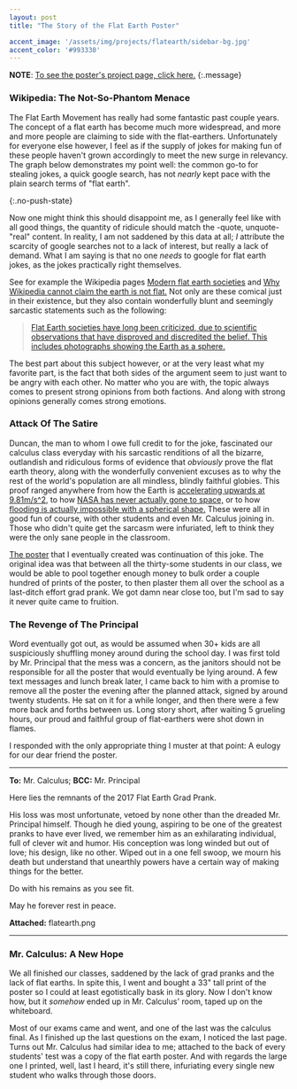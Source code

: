```yaml
---
layout: post
title: "The Story of the Flat Earth Poster"

accent_image: '/assets/img/projects/flatearth/sidebar-bg.jpg'
accent_color: '#993330'
---
```


**NOTE**: [To see the poster's project page, click here.](/projects/flatearth)
{:.message}

### Wikipedia: The Not-So-Phantom Menace 
The Flat Earth Movement has really had some fantastic past couple years. The concept of a flat earth has become much more widespread, and more and more people are claiming to side with the flat-earthers. Unfortunately for everyone else however, I feel as if the supply of jokes for making fun of these people haven't grown accordingly to meet the new surge in relevancy. The graph below demonstrates my point well: the common go-to for stealing jokes, a quick google search, has not *nearly* kept pace with the plain search terms of "flat earth".

<script async type="text/javascript" src="https://ssl.gstatic.com/trends_nrtr/1243_RC12/embed_loader.js"></script> <script async type="text/javascript"> trends.embed.renderExploreWidget("TIMESERIES", {"comparisonItem":[{"keyword":"flat earth","geo":"","time":"2012-06-20 2017-06-20"},{"keyword":"flat earth jokes","geo":"","time":"2012-06-20 2017-06-20"}],"category":0,"property":""}, {"exploreQuery":"date=2012-06-20 2017-06-20,2012-06-20 2017-06-20&q=flat%20earth,flat%20earth%20jokes","guestPath":"https://trends.google.com:443/trends/embed/"}); </script>{:.no-push-state}

Now one might think this should disappoint me, as I generally feel like with all good things, the quantity of ridicule should match the -quote, unquote- "real" content. In reality, I am not saddened by this data at all; *I* attribute the scarcity of google searches not to a lack of interest, but really a lack of demand. What I am saying is that no one *needs* to google for flat earth jokes, as the jokes practically right themselves.

See for example the Wikipedia pages [Modern flat earth societies](https://web.archive.org/web/20171228185946/https://en.wikipedia.org/wiki/Modern_flat_Earth_societies) and [Why Wikipedia cannot claim the earth is not flat.](https://web.archive.org/web/20171231092018/https://en.wikipedia.org/wiki/Wikipedia:Why_Wikipedia_cannot_claim_the_earth_is_not_flat) Not only are these comical just in their existence, but they also contain wonderfully blunt and seemingly sarcastic statements such as the following:

> [Flat Earth societies have long been criticized, due to scientific observations that have disproved and discredited the belief. This includes photographs showing the Earth as a sphere.](https://web.archive.org/web/20171228185946/https://en.wikipedia.org/wiki/Modern_flat_Earth_societies#Criticism_and_decline)

The best part about this subject however, or at the very least what my favorite part, is the fact that both sides of the argument seem to just want to be angry with each other. No matter who you are with, the topic always comes to present strong opinions from both factions. And along with strong opinions generally comes strong emotions. 

### Attack Of The Satire
Duncan, the man to whom I owe full credit to for the joke, fascinated our calculus class everyday with his sarcastic renditions of all the bizarre, outlandish and ridiculous forms of evidence that *obviously* prove the flat earth theory, along with the wonderfully convenient excuses as to why the rest of the world's population are all mindless, blindly faithful globies. This proof ranged anywhere from how the Earth is [accelerating upwards at 9.81m/s^2](https://web.archive.org/web/20171217160010/https://wiki.tfes.org/Frequently_Asked_Questions#Why_doesn.27t_gravity_pull_the_earth_into_a_spherical_shape.3F), to how [NASA has never actually gone to space,](https://web.archive.org/web/20171209225727/https://wiki.tfes.org/The_Conspiracy) or to how [flooding is actually impossible with a spherical shape.](https://streamable.com/xpjov) These were all in good fun of course, with other students and even Mr. Calculus joining in. Those who didn't quite get the sarcasm were infuriated, left to think they were the only sane people in the classroom.

[The poster](/projects/flatearth) that I eventually created was continuation of this joke. The original idea was that between all the thirty-some students in our class, we would be able to pool together enough money to bulk order a couple hundred of prints of the poster, to then plaster them all over the school as a last-ditch effort grad prank. We got damn near close too, but I'm sad to say it never quite came to fruition.

### The Revenge of The Principal
Word eventually got out, as would be assumed when 30+ kids are all suspiciously shuffling money around during the school day. I was first told by Mr. Principal that the mess was a concern, as the janitors should not be responsible for all the poster that would eventually be lying around. A few text messages and lunch break later, I came back to him with a promise to remove all the poster the evening after the planned attack, signed by around twenty students. He sat on it for a while longer, and then there were a few more back and forths between us. Long story short, after waiting 5 grueling hours, our proud and faithful group of flat-earthers were shot down in flames.

I responded with the only appropriate thing I muster at that point: A eulogy for our dear friend the poster.

* * *

**To:** Mr. Calculus; **BCC:** Mr. Principal

Here lies the remnants of the 2017 Flat Earth Grad Prank.

His loss was most unfortunate, vetoed by none other than the dreaded Mr. Principal himself. Though he died young, aspiring to be one of the greatest pranks to have ever lived, we remember him as an exhilarating individual, full of clever wit and humor. His conception was long winded but out of love; his design, like no other. Wiped out in a one fell swoop, we mourn his death but understand that unearthly powers have a certain way of making things for the better.

Do with his remains as you see fit.

May he forever rest in peace.

**Attached:** flatearth.png

* * *

### Mr. Calculus: A New Hope
We all finished our classes, saddened by the lack of grad pranks and the lack of flat earths. In spite this, I went and bought a 33" tall print of the poster so I could at least egotistically bask in its glory. Now I don't know how, but it *somehow* ended up in Mr. Calculus' room, taped up on the whiteboard.

Most of our exams came and went, and one of the last was the calculus final. As I finished up the last questions on the exam, I noticed the last page. Turns out Mr. Calculus had similar idea to me; attached to the back of every students' test was a copy of the flat earth poster. And with regards the large one I printed, well, last I heard, it's still there, infuriating every single new student who walks through those doors.

